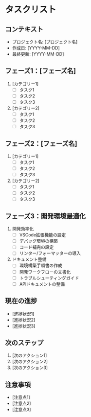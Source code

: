 # タスクリスト

## コンテキスト
- プロジェクト名: [プロジェクト名]
- 作成日: [YYYY-MM-DD]
- 最終更新: [YYYY-MM-DD]

## フェーズ1：[フェーズ名]
1. [カテゴリー1]
   - [ ] タスク1
   - [ ] タスク2
   - [ ] タスク3

2. [カテゴリー2]
   - [ ] タスク1
   - [ ] タスク2
   - [ ] タスク3

## フェーズ2：[フェーズ名]
1. [カテゴリー1]
   - [ ] タスク1
   - [ ] タスク2
   - [ ] タスク3

2. [カテゴリー2]
   - [ ] タスク1
   - [ ] タスク2
   - [ ] タスク3

## フェーズ3：開発環境最適化
1. 開発効率化
   - [ ] VSCode拡張機能の設定
   - [ ] デバッグ環境の構築
   - [ ] コード補完の設定
   - [ ] リンター/フォーマッターの導入

2. ドキュメント整備
   - [ ] 環境構築手順書の作成
   - [ ] 開発ワークフローの文書化
   - [ ] トラブルシューティングガイド
   - [ ] APIドキュメントの整備

## 現在の進捗
- [進捗状況1]
- [進捗状況2]
- [進捗状況3]

## 次のステップ
1. [次のアクション1]
2. [次のアクション2]
3. [次のアクション3]

## 注意事項
- [注意点1]
- [注意点2]
- [注意点3] 